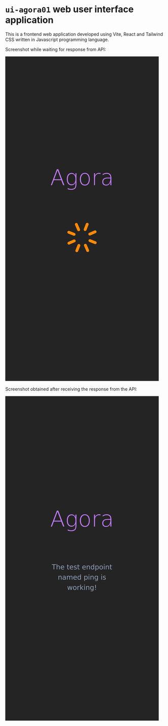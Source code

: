 # `ui-agora01` web user interface application

This is a frontend web application developed using Vite, React and Tailwind CSS written in Javascript programming language.

Screenshot while waiting for response from API:

![ui-agora01](./screenshots/screenshot_ui-agora01_mobile_first_loading.png)

Screenshot obtained after receiving the response from the API:

![ui-agora01](./screenshots/screenshot_ui-agora01_mobile_first_loaded.png)
